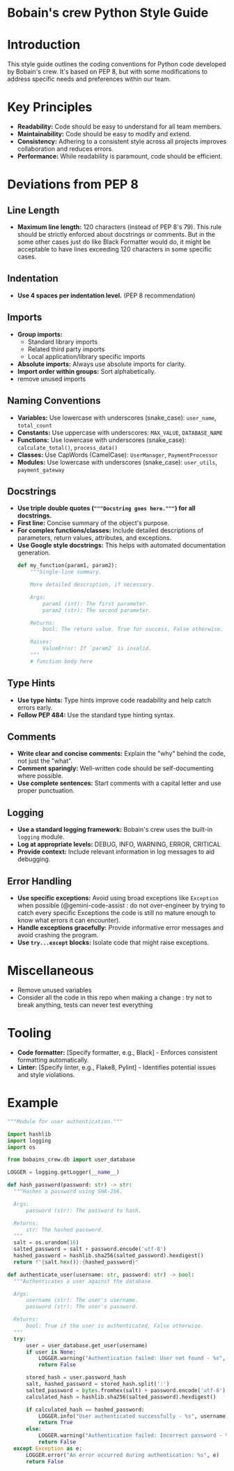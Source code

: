 # Bobain's crew Python Style Guide

# Introduction
This style guide outlines the coding conventions for Python code developed by Bobain's crew.
It's based on PEP 8, but with some modifications to address specific needs and
preferences within our team.

# Key Principles
* **Readability:** Code should be easy to understand for all team members.
* **Maintainability:** Code should be easy to modify and extend.
* **Consistency:** Adhering to a consistent style across all projects improves
  collaboration and reduces errors.
* **Performance:** While readability is paramount, code should be efficient.

# Deviations from PEP 8

## Line Length
* **Maximum line length:** 120 characters (instead of PEP 8's 79). This rule should be strictly enforced about docstrings or comments. But in the some other cases just do like Black Formatter would do, it might be acceptable to have lines exceeding 120 characters in some specific cases.

## Indentation
* **Use 4 spaces per indentation level.** (PEP 8 recommendation)

## Imports
* **Group imports:**
    * Standard library imports
    * Related third party imports
    * Local application/library specific imports
* **Absolute imports:** Always use absolute imports for clarity.
* **Import order within groups:**  Sort alphabetically.
* remove unused imports

## Naming Conventions

* **Variables:** Use lowercase with underscores (snake_case): `user_name`, `total_count`
* **Constants:**  Use uppercase with underscores: `MAX_VALUE`, `DATABASE_NAME`
* **Functions:** Use lowercase with underscores (snake_case): `calculate_total()`, `process_data()`
* **Classes:** Use CapWords (CamelCase): `UserManager`, `PaymentProcessor`
* **Modules:** Use lowercase with underscores (snake_case): `user_utils`, `payment_gateway`

## Docstrings
* **Use triple double quotes (`"""Docstring goes here."""`) for all docstrings.**
* **First line:** Concise summary of the object's purpose.
* **For complex functions/classes:** Include detailed descriptions of parameters, return values,
  attributes, and exceptions.
* **Use Google style docstrings:** This helps with automated documentation generation.
    ```python
    def my_function(param1, param2):
        """Single-line summary.

        More detailed description, if necessary.

        Args:
            param1 (int): The first parameter.
            param2 (str): The second parameter.

        Returns:
            bool: The return value. True for success, False otherwise.

        Raises:
            ValueError: If `param2` is invalid.
        """
        # function body here
    ```

## Type Hints
* **Use type hints:**  Type hints improve code readability and help catch errors early.
* **Follow PEP 484:**  Use the standard type hinting syntax.

## Comments
* **Write clear and concise comments:** Explain the "why" behind the code, not just the "what".
* **Comment sparingly:** Well-written code should be self-documenting where possible.
* **Use complete sentences:** Start comments with a capital letter and use proper punctuation.

## Logging
* **Use a standard logging framework:**  Bobain's crew uses the built-in `logging` module.
* **Log at appropriate levels:** DEBUG, INFO, WARNING, ERROR, CRITICAL
* **Provide context:** Include relevant information in log messages to aid debugging.

## Error Handling
* **Use specific exceptions:** Avoid using broad exceptions like `Exception` when possible (@gemini-code-assist : do not over-engineer by trying to catch every specific Exceptions the code is still no mature enough to know what errors it can encounter).
* **Handle exceptions gracefully:** Provide informative error messages and avoid crashing the program.
* **Use `try...except` blocks:**  Isolate code that might raise exceptions.

# Miscellaneous
* Remove unused variables
* Consider all the code in this repo when making a change : try not to break anything, tests can never test everything

# Tooling
* **Code formatter:**  [Specify formatter, e.g., Black] - Enforces consistent formatting automatically.
* **Linter:**  [Specify linter, e.g., Flake8, Pylint] - Identifies potential issues and style violations.



# Example
```python
"""Module for user authentication."""

import hashlib
import logging
import os

from bobains_crew.db import user_database

LOGGER = logging.getLogger(__name__)

def hash_password(password: str) -> str:
  """Hashes a password using SHA-256.

  Args:
      password (str): The password to hash.

  Returns:
      str: The hashed password.
  """
  salt = os.urandom(16)
  salted_password = salt + password.encode('utf-8')
  hashed_password = hashlib.sha256(salted_password).hexdigest()
  return f"{salt.hex()}:{hashed_password}"

def authenticate_user(username: str, password: str) -> bool:
  """Authenticates a user against the database.

  Args:
      username (str): The user's username.
      password (str): The user's password.

  Returns:
      bool: True if the user is authenticated, False otherwise.
  """
  try:
      user = user_database.get_user(username)
      if user is None:
          LOGGER.warning("Authentication failed: User not found - %s", username)
          return False

      stored_hash = user.password_hash
      salt, hashed_password = stored_hash.split(':')
      salted_password = bytes.fromhex(salt) + password.encode('utf-8')
      calculated_hash = hashlib.sha256(salted_password).hexdigest()

      if calculated_hash == hashed_password:
          LOGGER.info("User authenticated successfully - %s", username)
          return True
      else:
          LOGGER.warning("Authentication failed: Incorrect password - %s", username)
          return False
  except Exception as e:
      LOGGER.error("An error occurred during authentication: %s", e)
      return False
```
